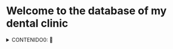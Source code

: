 # Welcome to the database of my dental clinic

<details>
  <summary>CONTENIDO0: 📝</summary>
  <ol>
    <li><a href="#objetivo">Objetivo</a></li>
    <li><a href="#sobre-el-proyecto">Sobre el proyecto</a></li>
    <li><a href="#stack">Tecnologias utilizadas</a></li>
    <li><a href="#diagrama-bd">Diagrama</a></li>
    <li><a href="#instalación-en-local">Installacion del proyecto🚀</a></li>
    <li><a href="#endpoints">Endpoints</a></li>
    <li><a href="#futuras-funcionalidades">Para el futuro...</a></li>
    <li><a href="#licencia">Licencia</a></li>
    <li><a href="#webgrafia">Referencias</a></li>
    <li><a href="#agradecimientos">Agradecimientos</a></li>
    <li><a href="#contacto">Contacto</a></li>

  </ol>
</details>
